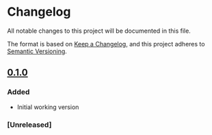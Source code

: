 # Changelog
All notable changes to this project will be documented in this file.

The format is based on [Keep a Changelog](https://keepachangelog.com/en/1.0.0/),
and this project adheres to [Semantic Versioning](https://semver.org/spec/v2.0.0.html).

## [0.1.0]
### Added
- Initial working version


### [Unreleased]


[0.1.0]: https://github.com/brunomikoski/Debug-Panel/releases/tag/v0.1.0


